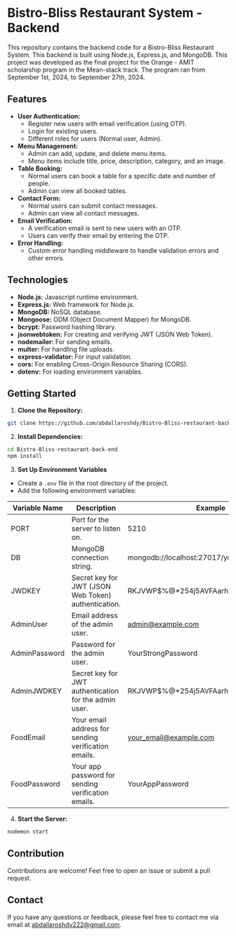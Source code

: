 # Bistro-Bliss Restaurant System - Backend

This repository contains the backend code for a Bistro-Bliss Restaurant System. This backend is built using Node.js, Express.js, and MongoDB.  This project was developed as the final project for the Orange - AMIT scholarship program in the Mean-stack track. The program ran from September 1st, 2024, to September 27th, 2024.

## Features

* **User Authentication:**
    * Register new users with email verification (using OTP).
    * Login for existing users.
    * Different roles for users (Normal user, Admin).
* **Menu Management:**
    * Admin can add, update, and delete menu items.
    * Menu items include title, price, description, category, and an image.
* **Table Booking:**
    * Normal users can book a table for a specific date and number of people.
    * Admin can view all booked tables.
* **Contact Form:**
    * Normal users can submit contact messages.
    * Admin can view all contact messages.
* **Email Verification:**
    * A verification email is sent to new users with an OTP.
    * Users can verify their email by entering the OTP.
* **Error Handling:**
    * Custom error handling middleware to handle validation errors and other errors.

## Technologies

* **Node.js:** Javascript runtime environment.
* **Express.js:** Web framework for Node.js.
* **MongoDB:** NoSQL database.
* **Mongoose:** ODM (Object Document Mapper) for MongoDB.
* **bcrypt:** Password hashing library.
* **jsonwebtoken:** For creating and verifying JWT (JSON Web Token).
* **nodemailer:** For sending emails.
* **multer:** For handling file uploads.
* **express-validator:** For input validation.
* **cors:** For enabling Cross-Origin Resource Sharing (CORS).
* **dotenv:** For loading environment variables.

## Getting Started

 1. **Clone the Repository:**
   ```bash
   git clone https://github.com/abdallaroshdy/Bistro-Bliss-restaurant-back-end.git
   ```
   
 2. **Install Dependencies:**
   ```bash
   cd Bistro-Bliss-restaurant-back-end
   npm install
   ```

  3. **Set Up Environment Variables**

* Create a `.env` file in the root directory of the project.
* Add the following environment variables:

| Variable Name | Description | Example |
|---|---|---|
| PORT | Port for the server to listen on. | 5210 |
| DB | MongoDB connection string. | mongodb://localhost:27017/your_database_name |
| JWDKEY | Secret key for JWT (JSON Web Token) authentication. | RKJVWP$%@*254j5AVFAarha |
| AdminUser | Email address of the admin user. | admin@example.com |
| AdminPassword | Password for the admin user. | YourStrongPassword |
| AdminJWDKEY | Secret key for JWT authentication for the admin user. |  RKJVWP$%@*254j5AVFAarha |
| FoodEmail | Your email address for sending verification emails. | your_email@example.com |
| FoodPassword | Your app password for sending verification emails. | YourAppPassword |
     
 4. **Start the Server:**
   ```bash
   nodemon start
   ```

## Contribution

Contributions are welcome! Feel free to open an issue or submit a pull request.

## Contact

If you have any questions or feedback, please feel free to contact me via email at abdallaroshdy222@gmail.com.
